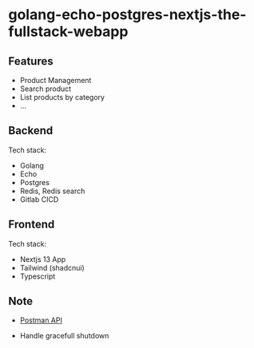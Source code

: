 # golang-echo-postgres-nextjs-the-fullstack-webapp

## Features
- Product Management
- Search product
- List products by category
- ...

## Backend

Tech stack:
- Golang
- Echo
- Postgres
- Redis, Redis search
- Gitlab CICD


## Frontend

Tech stack:
- Nextjs 13 App
- Tailwind (shadcnui)
- Typescript

## Note
- [Postman API](https://www.postman.com/cloudy-desert-809916/workspace/public-api/collection/10580195-3b65e719-21fc-4e83-9fd0-f5e2f4e34bca?action=share&creator=10580195)

- Handle gracefull shutdown